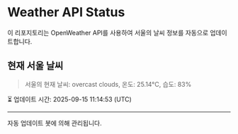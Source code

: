
# Weather API Status

이 리포지토리는 OpenWeather API를 사용하여 서울의 날씨 정보를 자동으로 업데이트합니다.

## 현재 서울 날씨
> 서울의 현재 날씨: overcast clouds, 온도: 25.14°C, 습도: 83%

⏳ 업데이트 시간: 2025-09-15 11:14:53 (UTC)

---
자동 업데이트 봇에 의해 관리됩니다.
